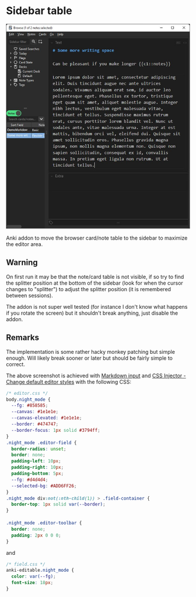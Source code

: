 # Sidebar table

![screenshot](https://github.com/TRIAEIOU/sidebar-table/blob/main/Screenshots/screenshot.jpg?raw=true)

Anki addon to move the browser card/note table to the sidebar to maximize the editor area.

## Warning

On first run it may be that the note/card table is not visible, if so try to find the splitter position at the bottom of the sidebar (look for when the cursor changes to "splitter") to adjust the splitter position (it is remembered between sessions).

The addon is not super well tested (for instance I don't know what happens if you rotate the screen) but it shouldn't break anything, just disable the addon.

## Remarks

The implementation is some rather hacky monkey patching but simple enough. Will likely break sooner or later but should be fairly simple to correct.

The above screenshot is achieved with [Markdown input](https://ankiweb.net/shared/info/904999275) and [CSS Injector - Change default editor styles](https://ankiweb.net/shared/info/181103283) with the following CSS:

```css
/* editor.css */
body.night_mode {
  --fg: #858585;
  --canvas: #1e1e1e;
  --canvas-elevated: #1e1e1e;
  --border: #474747;
  --border-focus: 1px solid #3794ff;
}
.night_mode .editor-field {
  border-radius: unset;
  border: none;
  padding-left: 10px;
  padding-right: 10px;
  padding-bottom: 5px;
  --fg: #d4d4d4;
  --selected-bg: #ADD6FF26;
}
.night_mode div:not(:nth-child(1)) > .field-container {
  border-top: 1px solid var(--border);
}

.night_mode .editor-toolbar {
  border: none;
  padding: 2px 0 0 0;
}
```

and

```css
/* field.css */
anki-editable.night_mode {
  color: var(--fg);
  font-size: 18px;
}
```